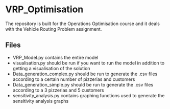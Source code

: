 # VRP_Optimisation
The repository is built for the Operations Optimisation course and it deals with the Vehicle Routing Problem assignment.

## Files
- VRP_Model.py contains the entire model
- visualisation.py should be run if you want to run the model in addition to getting a visualisation of the solution
- Data_generation_complex.py should be run to generate the .csv files according to a certain number of pizzerias and customers
- Data_generation_simple.py should be run to generate the .csv files according to a 3 pizzerias and 5 customers
- sensitivity_analysis.py contains graphing functions used to generate the sensitivity analysis graphs
